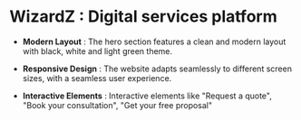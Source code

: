 
# WizardZ : Digital services platform

- **Modern Layout** : The hero section features a clean and modern layout with black, white and light green theme.

- **Responsive Design** : The website adapts seamlessly to different screen sizes, with a seamless user experience.

- **Interactive Elements** : Interactive elements like "Request a quote", "Book your consultation", "Get your free proposal"